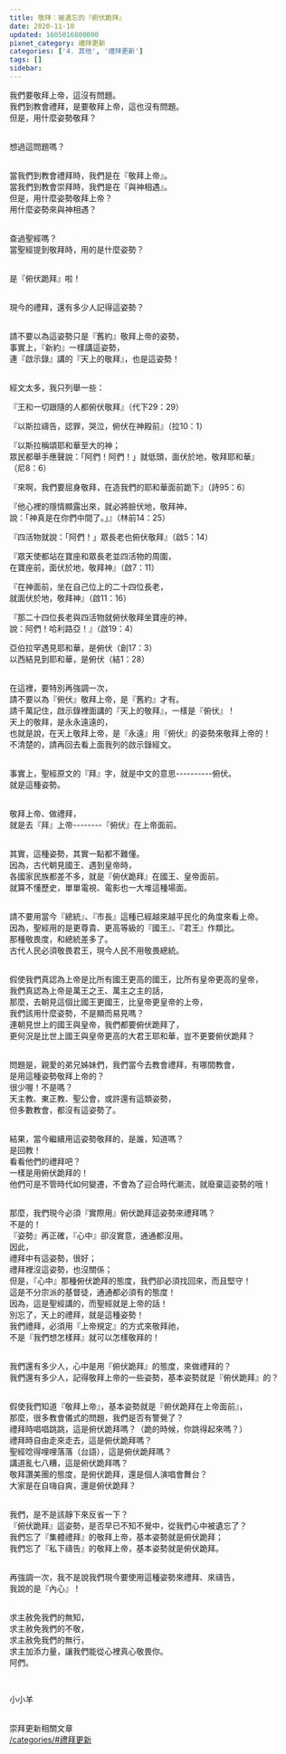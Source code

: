 ```yaml
---
title: 敬拜：被遺忘的『俯伏跪拜』
date: 2020-11-10
updated: 1605016800000
pixnet_category: 禮拜更新
categories: ['4. 其他', '禮拜更新']
tags: []
sidebar: 
---
```


<p>我們要敬拜上帝，這沒有問題。<br/>
我們到教會禮拜，是要敬拜上帝，這也沒有問題。<br/>
但是，用什麼姿勢敬拜？</p>
<p><br/>
想過這問題嗎？</p>
<p><br/>
當我們到教會禮拜時，我們是在『敬拜上帝』。<br/>
當我們到教會崇拜時，我們是在『與神相遇』。<br/>
但是，用什麼姿勢敬拜上帝？<br/>
用什麼姿勢來與神相遇？</p>
<p><br/>
查過聖經嗎？<br/>
當聖經提到敬拜時，用的是什麼姿勢？</p>
<p><br/>
是『俯伏跪拜』啦！</p>
<p><br/>
現今的禮拜，還有多少人記得這姿勢？</p>
<p><br/>
請不要以為這姿勢只是『舊約』敬拜上帝的姿勢，<br/>
事實上，『新約』一樣講這姿勢，<br/>
連『啟示錄』講的『天上的敬拜』，也是這姿勢！</p>
<p><br/>
經文太多，我只列舉一些：</p>
<p>『王和一切跟隨的人都俯伏敬拜』（代下29：29）</p>
<p>『以斯拉禱告，認罪，哭泣，俯伏在神殿前』（拉10：1）</p>
<p>『以斯拉稱頌耶和華至大的神；<br/>
眾民都舉手應聲說：「阿們！阿們！」就低頭，面伏於地，敬拜耶和華』<br/>
（尼8：6）</p>
<p>『來啊，我們要屈身敬拜，在造我們的耶和華面前跪下』（詩95：6）</p>
<p>『他心裡的隱情顯露出來，就必將臉伏地，敬拜神，<br/>
說：「神真是在你們中間了。」』（林前14：25）</p>
<p>『四活物就說：「阿們！」眾長老也俯伏敬拜』（啟5：14）</p>
<p>『眾天使都站在寶座和眾長老並四活物的周圍，<br/>
在寶座前，面伏於地，敬拜神』（啟7：11）</p>
<p>『在神面前，坐在自己位上的二十四位長老，<br/>
就面伏於地，敬拜神』（啟11：16）</p>
<p>『那二十四位長老與四活物就俯伏敬拜坐寶座的神，<br/>
說：阿們！哈利路亞！』（啟19：4）</p>
<p>亞伯拉罕遇見耶和華，是俯伏（創17：3）<br/>
以西結見到耶和華，是俯伏（結1：28）</p>
<p><br/>
在這裡，要特別再強調一次，<br/>
請不要以為『俯伏』敬拜上帝，是『舊約』才有。<br/>
請千萬記住，啟示錄裡面講的『天上的敬拜』，一樣是『俯伏』！<br/>
天上的敬拜，是永永遠遠的，<br/>
也就是說，在天上敬拜上帝，是『永遠』用『俯伏』的姿勢來敬拜上帝的！<br/>
不清楚的，請再回去看上面我列的啟示錄經文。</p>
<p><br/>
事實上，聖經原文的『拜』字，就是中文的意思----------俯伏。<br/>
就是這種姿勢。</p>
<p><br/>
敬拜上帝、做禮拜，<br/>
就是去『拜』上帝--------『俯伏』在上帝面前。</p>
<p><br/>
其實，這種姿勢，其實一點都不難懂。<br/>
因為，古代朝見國王、遇到皇帝時，<br/>
各國家民族都差不多，就是『俯伏跪拜』在國王、皇帝面前。<br/>
就算不懂歷史，單單電視、電影也一大堆這種場面。</p>
<p><br/>
請不要用當今『總統』、『市長』這種已經越來越平民化的角度來看上帝。<br/>
因為，聖經用的是更尊貴、更高等級的『國王』、『君王』作類比。<br/>
那種敬畏度，和總統差多了。<br/>
古代人民必須敬畏君王，現今人民不用敬畏總統。</p>
<p><br/>
假使我們真認為上帝是比所有國王更高的國王，比所有皇帝更高的皇帝，<br/>
我們真認為上帝是萬王之王、萬主之主的話，<br/>
那麼，去朝見這個比國王更國王，比皇帝更皇帝的上帝，<br/>
我們該用什麼姿勢，不是顯而易見嗎？<br/>
連朝見世上的國王與皇帝，我們都要俯伏跪拜了，<br/>
更何況是比世上國王與皇帝更高的大君王耶和華，豈不更要俯伏跪拜？</p>
<p><br/>
問題是，親愛的弟兄姊妹們，我們當今去教會禮拜，有哪間教會，<br/>
是用這種姿勢敬拜上帝的？<br/>
很少喔！不是嗎？<br/>
天主教、東正教、聖公會，或許還有這類姿勢，<br/>
但多數教會，都沒有這姿勢了。</p>
<p><br/>
結果，當今繼續用這姿勢敬拜的，是誰，知道嗎？<br/>
是回教！<br/>
看看他們的禮拜吧？<br/>
一樣是用俯伏跪拜的！<br/>
他們可是不管時代如何變遷，不會為了迎合時代潮流，就廢棄這姿勢的哦！</p>
<p><br/>
那麼，我們現今必須『實際用』俯伏跪拜這姿勢來禮拜嗎？<br/>
不是的！<br/>
『姿勢』再正確，『心中』卻沒實意，通通都沒用。<br/>
因此，<br/>
禮拜中有這姿勢，很好；<br/>
禮拜裡沒這姿勢，也沒關係；<br/>
但是，『心中』那種俯伏跪拜的態度，我們卻必須找回來，而且堅守！<br/>
這是不分宗派的基督徒，通通都必須有的態度！<br/>
因為，這是聖經講的，而聖經就是上帝的話！<br/>
別忘了，天上的禮拜，就是這種姿勢！<br/>
我們禮拜，必須用『上帝規定』的方式來敬拜祂，<br/>
不是『我們想怎樣拜』就可以怎樣敬拜的！</p>
<p><br/>
我們還有多少人，心中是用『俯伏跪拜』的態度，來做禮拜的？<br/>
我們還有多少人，記得敬拜上帝的一些姿勢，基本姿勢就是『俯伏跪拜』的？</p>
<p><br/>
假使我們知道『敬拜上帝』，基本姿勢就是『俯伏跪拜在上帝面前』，<br/>
那麼，很多教會儀式的問題，我們是否有警覺了？<br/>
禮拜時唱唱跳跳，這是俯伏跪拜嗎？（跪的時候，你跳得起來嗎？）<br/>
禮拜時自由走來走去，這是俯伏跪拜嗎？<br/>
聖經唸得哩哩落落（台語），這是俯伏跪拜嗎？<br/>
講道亂七八糟，這是俯伏跪拜嗎？<br/>
敬拜讚美團的態度，是俯伏跪拜，還是個人演唱會舞台？<br/>
大家是在自嗨自爽，還是俯伏跪拜？</p>
<p><br/>
我們，是不是該靜下來反省一下？<br/>
『俯伏跪拜』這姿勢，是否早已不知不覺中，從我們心中被遺忘了？<br/>
我們忘了『集體禮拜』的敬拜上帝，基本姿勢就是俯伏跪拜；<br/>
我們忘了『私下禱告』的敬拜上帝，基本姿勢就是俯伏跪拜。</p>
<p><br/>
再強調一次，我不是說我們現今要使用這種姿勢來禮拜、來禱告，<br/>
我說的是『內心』！</p>
<p><br/>
求主赦免我們的無知，<br/>
求主赦免我們的不敬，<br/>
求主赦免我們的無行，<br/>
求主加添力量，讓我們能從心裡真心敬畏你。<br/>
阿們。</p>
<p> </p>
<p>小小羊</p>
<p><br/>
崇拜更新相關文章<br/>
<a href="/categories/#禮拜更新" target="_blank">/categories/#禮拜更新</a></p>
<p> </p>
